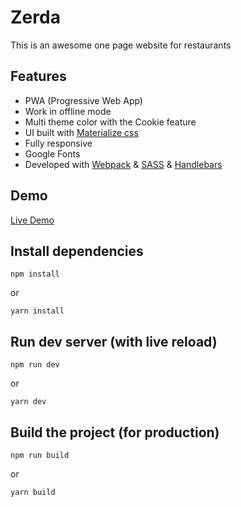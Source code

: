 # Zerda

This is an awesome one page website for restaurants

## Features
+ PWA (Progressive Web App)
+ Work in offline mode
+ Multi theme color with the Cookie feature
+ UI built with [Materialize css](https://materializecss.com/)
+ Fully responsive
+ Google Fonts
+ Developed with [Webpack](https://webpack.js.org/) & [SASS](https://sass-lang.com/) & [Handlebars](https://handlebarsjs.com/)

## Demo
[Live Demo](https://zerda.netlify.com/)

## Install dependencies
```
npm install
```
or
```
yarn install
```


## Run dev server (with live reload)
```
npm run dev
```
or
```
yarn dev
```

## Build the project (for production)
```
npm run build
```
or
```
yarn build
```
